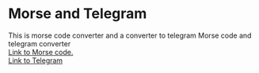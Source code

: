 # Morse and Telegram
This is morse code converter and a converter to telegram
Morse code and telegram converter<br>
<a href="https://captain-slime.github.io/morsecode/morse.html">Link to Morse code.<br></a>
<a href="https://captain-slime.github.io/morsecode/telegram.html">Link to Telegram</a>
